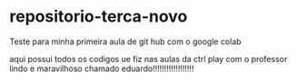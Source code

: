 # repositorio-terca-novo
Teste para minha primeira aula de git hub com o google colab

aqui possui todos os codigos ue fiz nas aulas da ctrl play com o professor lindo e maravilhoso chamado eduardo!!!!!!!!!!!!!!!!!!

